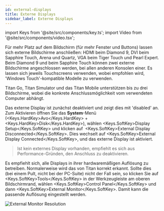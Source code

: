 ```yaml
---
id: external-displays
title: Externe Displays
sidebar_label: Externe Displays
---
```


import Keys from '@site/src/components/key.ts';
import Video from '@site/src/components/video.tsx';

Für mehr Platz auf dem Bildschirm (für mehr Fenster und Buttons) lassen
sich externe Bildschirme anschließen: HDMI beim Diamond 9, DVI beim Sapphire Touch, 
Arena und Quartz, VGA beim Tiger Touch und Pearl Expert. Beim Diamond 9 und beim Sapphire Touch 
können zwei externe Bildschirme angeschlossen werden, bei allen anderen Konsolen einer. Es lassen 
sich jeweils Touchscreens verwenden, wobei empfohlen wird, 'Windows Touch'-kompatible
Modelle zu verwenden.

Titan Go, Titan Simulator und das Titan Mobile unterstützen bis zu drei 
Bildschirme, wobei die konkrete Anschlussmöglichkeit vom verwendeten 
Computer abhängt.

Das externe Display ist zunächst deaktiviert und zeigt dies mit
'disabled' an. Zum Aktivieren öffnen Sie das **System**-Menü 
(<Keys.HardKey>Avo</Keys.HardKey> + <Keys.HardKey>Disk</Keys.HardKey>), 
wählen <Keys.SoftKey>Display Setup</Keys.SoftKey> und klicken auf
&nbsp;<Keys.SoftKey>External Display Disconnected</Keys.SoftKey>. Dies wechselt 
auf <Keys.SoftKey>External Display Connected</Keys.SoftKey>, und das externe Display ist aktiviert.

>   Ist kein externes Display vorhanden, empfiehlt es sich aus Performance-Gründen, den Anschluss zu deaktivieren.

Es empfiehlt sich, alle Displays in ihrer hardwaremäßigen Auflösung zu
betreiben. Normalerweise wird das von Titan korrekt erkannt. Sollte dies
(bei einem Pult, nicht bei der PC-Suite) nicht der Fall sein, so klicken Sie 
auf <Keys.SoftKey>Tools</Keys.SoftKey> in der Werkzeugleiste am oberen Bildschirmrand, 
wählen <Keys.SoftKey>Control Panel</Keys.SoftKey> und dann <Keys.SoftKey>External Monitor</Keys.SoftKey>. 
Damit kann die passende Auflösung eingestellt werden.

![External Monitor Resolution](/docs/images/External-Monitor-Resolution.png)



